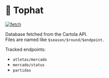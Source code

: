 # 🎩 Tophat

[![fetch](https://github.com/assuncaolfi/tophat/actions/workflows/fetch.yml/badge.svg)](https://github.com/assuncaolfi/tophat/actions/workflows/fetch.yml)

Database fetched from the Cartola API.  
Files are named like `$season/$round/$endpoint`.  

Tracked endpoints:

* `atletas/mercado`  
* `mercado/status`  
* `partidas`
